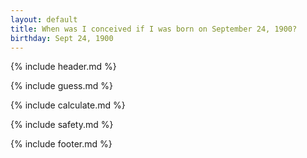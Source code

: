```yaml
---
layout: default
title: When was I conceived if I was born on September 24, 1900?
birthday: Sept 24, 1900
---
```


{% include header.md %}

{% include guess.md %}

{% include calculate.md %}

{% include safety.md %}

{% include footer.md %}



